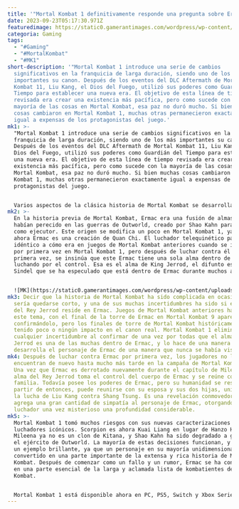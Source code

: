 ```yaml
---
title: '"Mortal Kombat 1 definitivamente responde una pregunta sobre Ermac."'
date: 2023-09-23T05:17:30.971Z
featuredimage: https://static0.gamerantimages.com/wordpress/wp-content/uploads/2023/09/mortal-kombat-1-ermac-king-jerrod-confirmed.jpg?q=50&fit=contain&w=1140&h=&dpr=1.5
categoria: Gaming
tags:
  - "#Gaming"
  - "#MortalKombat"
  - "#MK1"
short-description: '"Mortal Kombat 1 introduce una serie de cambios
  significativos en la franquicia de larga duración, siendo uno de los más
  importantes su canon. Después de los eventos del DLC Aftermath de Mortal
  Kombat 11, Liu Kang, el Dios del Fuego, utilizó sus poderes como Guardián del
  Tiempo para establecer una nueva era. El objetivo de esta línea de tiempo
  revisada era crear una existencia más pacífica, pero como sucede con la
  mayoría de las cosas en Mortal Kombat, esa paz no duró mucho. Si bien muchas
  cosas cambiaron en Mortal Kombat 1, muchas otras permanecieron exactamente
  igual a expensas de los protagonistas del juego.'
mk1: >-
  "Mortal Kombat 1 introduce una serie de cambios significativos en la
  franquicia de larga duración, siendo uno de los más importantes su canon.
  Después de los eventos del DLC Aftermath de Mortal Kombat 11, Liu Kang, el
  Dios del Fuego, utilizó sus poderes como Guardián del Tiempo para establecer
  una nueva era. El objetivo de esta línea de tiempo revisada era crear una
  existencia más pacífica, pero como sucede con la mayoría de las cosas en
  Mortal Kombat, esa paz no duró mucho. Si bien muchas cosas cambiaron en Mortal
  Kombat 1, muchas otras permanecieron exactamente igual a expensas de los
  protagonistas del juego.


  Varios aspectos de la clásica historia de Mortal Kombat se desarrollaron nuevamente en Mortal Kombat 1, con algunas pequeñas modificaciones. Uno de los desarrollos centrales fue la creación de Ermac, el icónico ninja que comenzó como un rumor de fallo en el primer juego de Mortal Kombat. De todos los kombatientes de la serie, Ermac siempre ha sido un personaje misterioso, y gran parte de ese misterio proviene de las almas que componen su ser. Para los entusiastas de la historia de Mortal Kombat, Mortal Kombat 1 finalmente proporciona una respuesta definitiva a una pregunta sobre Ermac, y esa es el destino de Jerrod, y la respuesta humaniza al personaje como nunca antes.
mk2: >-
  En la historia previa de Mortal Kombat, Ermac era una fusión de almas que
  habían perecido en las guerras de Outworld, creado por Shao Kahn para servir
  como ejecutor. Este origen se modifica un poco en Mortal Kombat 1, ya que
  ahora Ermac es una creación de Quan Chi. El luchador telequinético parece ser
  idéntico a cómo era en juegos de Mortal Kombat anteriores cuando se introduce
  por primera vez en Mortal Kombat 1, pero después de luchar contra él por
  primera vez, se insinúa que este Ermac tiene una sola alma dentro de él
  luchando por el control. Esa es el alma de King Jerrod, el difunto esposo de
  Sindel que se ha especulado que está dentro de Ermac durante muchos años.


  ![MK](https://static0.gamerantimages.com/wordpress/wp-content/uploads/2023/07/mortal-kombat-ermac-controversy.jpg?q=50&fit=crop&w=1500&dpr=1.5 "MK")
mk3: Decir que la historia de Mortal Kombat ha sido complicada en ocasiones
  sería quedarse corto, y una de sus muchas incertidumbres ha sido si el alma
  del Rey Jerrod reside en Ermac. Juegos de Mortal Kombat anteriores han tocado
  este tema, con el final de la torre de Ermac en Mortal Kombat 9 aparentemente
  confirmándolo, pero los finales de torre de Mortal Kombat históricamente han
  tenido poco o ningún impacto en el canon real. Mortal Kombat 1 elimina
  cualquier incertidumbre al confirmar de una vez por todas que el alma del Rey
  Jerrod es una de las muchas dentro de Ermac, y lo hace de una manera que
  desarrolla el personaje de Ermac de una manera que nunca se había visto antes.
mk4: Después de luchar contra Ermac por primera vez, los jugadores no lo
  encuentran de nuevo hasta mucho más tarde en la campaña de Mortal Kombat 1.
  Una vez que Ermac es derrotado nuevamente durante el capítulo de Mileena, el
  alma del Rey Jerrod toma el control del cuerpo de Ermac y se reúne con su
  familia. Todavía posee los poderes de Ermac, pero su humanidad se restaura. A
  partir de entonces, puede reunirse con su esposa y sus dos hijas, uniéndose a
  la lucha de Liu Kang contra Shang Tsung. Es una revelación conmovedora que
  agrega una gran cantidad de simpatía al personaje de Ermac, otorgando a un
  luchador una vez misterioso una profundidad considerable.
mk5: >-
  Mortal Kombat 1 tomó muchos riesgos con sus nuevas caracterizaciones de
  luchadores icónicos. Scorpion es ahora Kuai Liang en lugar de Hanzo Hasashi,
  Mileena ya no es un clon de Kitana, y Shao Kahn ha sido degradado a general en
  el ejército de Outworld. La mayoría de estas decisiones funcionan, y Ermac es
  un ejemplo brillante, ya que un personaje en su mayoría unidimensional se ha
  convertido en una parte importante de la extensa y rica historia de Mortal
  Kombat. Después de comenzar como un fallo y un rumor, Ermac se ha convertido
  en una parte esencial de la larga y aclamada lista de kombatientes de Mortal
  Kombat.


  Mortal Kombat 1 está disponible ahora en PC, PS5, Switch y Xbox Series X/S."
---
```


